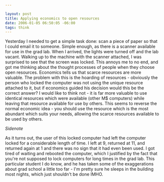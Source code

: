 ```yaml
--- 

layout: post
title: Applying economics to open resources
date: 2006-01-05 06:50:05 -06:00
tags: think
---
```

Yesterday I needed to get a simple task done: scan a piece of paper so that I could email it to someone.  Simple enough, as there is a scanner available for use in the grad lab.  When I arrived, the lights were turned off and the lab vacant.  Walking up to the machine with the scanner attached, I was surprised to see that the screen was locked.  This annoys me to no end, and got me thinking about the thought processes of people when they choose open resources.  Economics tells us that scarce resources are more valuable.  The problem with this is the hoarding of resources - obviously the person who locked the computer was not using the unique resource attached to it, but if economics guided his decision would this be the correct answer?   I would like to think not - it is far more valuable to use identical resources which were available (other M$ computers) while leaving that resource available for use by others.   This seems to reverse the normal economic idea - you should use the resource which is the most abundant which suits your needs, allowing the scarce resources available to be used by others.

<em> Sidenote </em>

As it turns out, the user of this locked computer had left the computer locked for a considerable length of time.  I left at 9, returned at 11, and returned again at 1 and there was no sign that it had even been used.  I got tired of waiting and rebooted the computer, which I justified by the fact that you're not supposed to lock computers for long times in the grad lab.  This particular student I do know, and he has taken some of the exaggerations about grad school a little too far - I'm pretty sure he sleeps in the building most nights, which just shouldn't be done <span class="caps">IMHO.</span>
